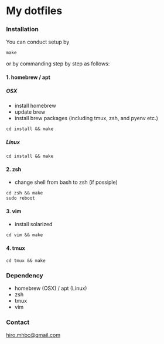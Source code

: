# My dotfiles

### Installation
You can conduct setup by
```
make
```

or by commanding step by step as follows:

#### 1. homebrew / apt
##### OSX
- install homebrew
- update brew
- install brew packages (including tmux, zsh, and pyenv etc.)

```
cd install && make
```

##### Linux

```
cd install && make
```


#### 2. zsh
- change shell from bash to zsh (if possiple)

```
cd zsh && make
sudo reboot
```


#### 3. vim
- install solarized

```
cd vim && make
```


#### 4. tmux

```
cd tmux && make
```


### Dependency
- homebrew (OSX) / apt (Linux)
- zsh
- tmux
- vim


### Contact
hiro.mhbc@gmail.com
